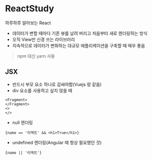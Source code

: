 # ReactStudy
하루하루 알아보는 React

* 데이터가 변할 때마다 기존 뷰를 날려 버리고 처음부터 새로 렌더링하는 방식
* 오직 View만 신경 쓰는 라이브러리
* 지속적으로 데이터가 변화하는 대규모 애플리케이션을 구축할 때 매우 좋음

> npm 대신 yarn 사용

## JSX
* 반드시 부모 요소 하나로 감싸야함(Vuejs 랑 같음)
* div 요소를 사용하고 싶지 않을 때
```
<Fragment>
</Fragment>
<>
</>
```
* null 렌더링
```
{name == '리액트' && <h1>True</h1>}
```
* undefined 렌더링(Angular 때 항상 필요했던 것)
```
{name || '리액트'}
```
